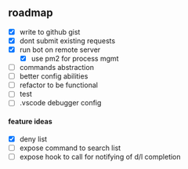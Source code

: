 ## roadmap

- [x] write to github gist
- [x] dont submit existing requests
- [x] run bot on remote server
    - [x] use pm2 for process mgmt
- [ ] commands abstraction
- [ ] better config abilities
- [ ] refactor to be functional
- [ ] test
- [ ] .vscode debugger config

#### feature ideas
- [x] deny list
- [ ] expose command to search list
- [ ] expose hook to call for notifying of d/l completion
